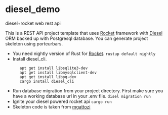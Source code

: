 # diesel_demo
diesel+rocket web rest api 

This is a REST API project template that uses [Rocket](https://github.com/SergioBenitez/Rocket) framework with [Diesel](https://github.com/diesel-rs/diesel) ORM backed up with Postgresql database. You can generate project skeleton using  porteurbars.

- You need nightly version of Rust for [Rocket](https://github.com/SergioBenitez/Rocket).
 ```rustup default nightly```
- Install diesel_cli.
  ```
     apt get install libsqlite3-dev
     apt get install libmysqlclient-dev
     apt get install libpq-dev
     cargo install diesel_cli
  ```
- Run database migration from your project directory. First make sure you have a working database url in your .env file.
    ```disel migration run```
- Ignite your diesel powered rocket api 
    ```cargo run```
- Skeleton code is taken from [mgattozi](https://github.com/mgattozzi/mgattozzi)

